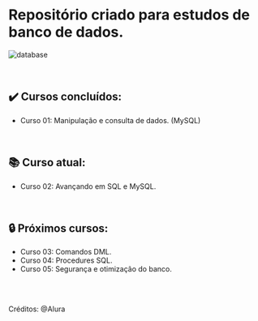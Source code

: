 # Repositório criado para estudos de banco de dados.

![database](https://user-images.githubusercontent.com/113216494/209173692-271ae97b-b8e9-49dd-b682-8177b706acb3.png)

<br>

## ✔️ Cursos concluídos:
- Curso 01: Manipulação e consulta de dados. (MySQL)

<br>

## 📚 Curso atual: 
- Curso 02: Avançando em SQL e MySQL.

<br>

## 🔒 Próximos cursos:
- Curso 03: Comandos DML.
- Curso 04: Procedures SQL.
- Curso 05: Segurança e otimização do banco.

<br>
<br>

Créditos: @Alura



